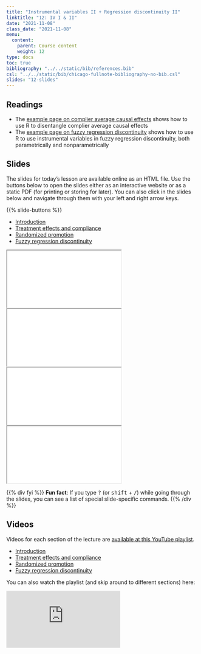 ```yaml
---
title: "Instrumental variables II + Regression discontinuity II"
linktitle: "12: IV I & II"
date: "2021-11-08"
class_date: "2021-11-08"
menu:
  content:
    parent: Course content
    weight: 12
type: docs
toc: true
bibliography: "../../static/bib/references.bib"
csl: "../../static/bib/chicago-fullnote-bibliography-no-bib.csl"
slides: "12-slides"
---
```


## Readings

-   The [example page on complier average causal effects](/example/cace/) shows how to use R to disentangle complier average causal effects
-   The [example page on fuzzy regression discontinuity](/example/rdd-fuzzy) shows how to use R to use instrumental variables in fuzzy regression discontinuity, both parametrically and nonparametrically

## Slides

The slides for today’s lesson are available online as an HTML file. Use the buttons below to open the slides either as an interactive website or as a static PDF (for printing or storing for later). You can also click in the slides below and navigate through them with your left and right arrow keys.

{{% slide-buttons %}}

<ul class="nav nav-tabs" id="slide-tabs" role="tablist">
<li class="nav-item">
<a class="nav-link active" id="introduction-tab" data-toggle="tab" href="#introduction" role="tab" aria-controls="introduction" aria-selected="true">Introduction</a>
</li>
<li class="nav-item">
<a class="nav-link" id="treatment-effects-and-compliance-tab" data-toggle="tab" href="#treatment-effects-and-compliance" role="tab" aria-controls="treatment-effects-and-compliance" aria-selected="false">Treatment effects and compliance</a>
</li>
<li class="nav-item">
<a class="nav-link" id="randomized-promotion-tab" data-toggle="tab" href="#randomized-promotion" role="tab" aria-controls="randomized-promotion" aria-selected="false">Randomized promotion</a>
</li>
<li class="nav-item">
<a class="nav-link" id="fuzzy-regression-discontinuity-tab" data-toggle="tab" href="#fuzzy-regression-discontinuity" role="tab" aria-controls="fuzzy-regression-discontinuity" aria-selected="false">Fuzzy regression discontinuity</a>
</li>
</ul>

<div id="slide-tabs" class="tab-content">

<div id="introduction" class="tab-pane fade show active" role="tabpanel" aria-labelledby="introduction-tab">

<div class="embed-responsive embed-responsive-16by9">

<iframe class="embed-responsive-item" src="/slides/12-slides.html#1">
</iframe>

</div>

</div>

<div id="treatment-effects-and-compliance" class="tab-pane fade" role="tabpanel" aria-labelledby="treatment-effects-and-compliance-tab">

<div class="embed-responsive embed-responsive-16by9">

<iframe class="embed-responsive-item" src="/slides/12-slides.html#treatment-effects">
</iframe>

</div>

</div>

<div id="randomized-promotion" class="tab-pane fade" role="tabpanel" aria-labelledby="randomized-promotion-tab">

<div class="embed-responsive embed-responsive-16by9">

<iframe class="embed-responsive-item" src="/slides/12-slides.html#encouragement">
</iframe>

</div>

</div>

<div id="fuzzy-regression-discontinuity" class="tab-pane fade" role="tabpanel" aria-labelledby="fuzzy-regression-discontinuity-tab">

<div class="embed-responsive embed-responsive-16by9">

<iframe class="embed-responsive-item" src="/slides/12-slides.html#fuzzy-rdd">
</iframe>

</div>

</div>

</div>

{{% div fyi %}}
**Fun fact**: If you type <kbd>?</kbd> (or <kbd>shift</kbd> + <kbd>/</kbd>) while going through the slides, you can see a list of special slide-specific commands.
{{% /div %}}

## Videos

Videos for each section of the lecture are [available at this YouTube playlist](https://www.youtube.com/playlist?list=PLS6tnpTr39sGrbGfvdp0Gob6qAghIdiLq).

-   [Introduction](https://www.youtube.com/watch?v=qDAFXXriFyE&list=PLS6tnpTr39sGrbGfvdp0Gob6qAghIdiLq)
-   [Treatment effects and compliance](https://www.youtube.com/watch?v=_Ue7blCyEXk&list=PLS6tnpTr39sGrbGfvdp0Gob6qAghIdiLq)
-   [Randomized promotion](https://www.youtube.com/watch?v=M5cuBBuqZys&list=PLS6tnpTr39sGrbGfvdp0Gob6qAghIdiLq)
-   [Fuzzy regression discontinuity](https://www.youtube.com/watch?v=9xGeCGRvVgE&list=PLS6tnpTr39sGrbGfvdp0Gob6qAghIdiLq)

You can also watch the playlist (and skip around to different sections) here:

<div class="embed-responsive embed-responsive-16by9">

<iframe class="embed-responsive-item" src="https://www.youtube.com/embed/playlist?list=PLS6tnpTr39sGrbGfvdp0Gob6qAghIdiLq" frameborder="0" allow="accelerometer; autoplay; encrypted-media; gyroscope; picture-in-picture" allowfullscreen>
</iframe>

</div>

